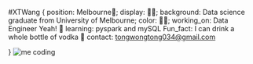 #XTWang { 
  position: Melbourne🦘; 
  display: 👧🏻; 
  background: Data science graduate from University of Melbourne; 
  color: 🏳️‍🌈;
  working_on: Data Engineer Yeah! 🔭
  learning: pyspark and mySQL
  Fun_fact: I can drink a whole bottle of vodka 🍻
  contact: tongwongtong034@gmail.com
  
}
![me coding](https://media.giphy.com/media/vFKqnCdLPNOKc/giphy.gif)
